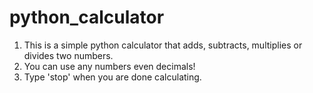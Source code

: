 # python_calculator
1) This is a simple python calculator that adds, subtracts, multiplies or divides two numbers. 
2) You can use any numbers even decimals!
3) Type 'stop' when you are done calculating.

